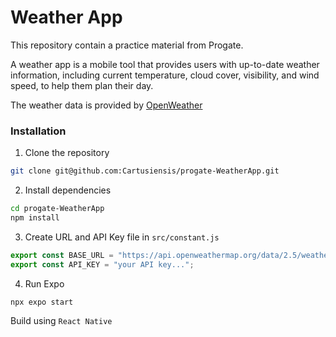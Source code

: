 # Weather App

This repository contain a practice material from Progate.

A weather app is a mobile tool that provides users with up-to-date weather information, including current temperature, cloud cover, visibility, and wind speed, to help them plan their day.

The weather data is provided by [OpenWeather](https://openweathermap.org/)

### Installation

1. Clone the repository

```bash
git clone git@github.com:Cartusiensis/progate-WeatherApp.git
```

2. Install dependencies

```bash
cd progate-WeatherApp
npm install
```

3. Create URL and API Key file in `src/constant.js`

```js
export const BASE_URL = "https://api.openweathermap.org/data/2.5/weather";
export const API_KEY = "your API key...";
```

4. Run Expo

```bash
npx expo start
```

Build using `React Native`

